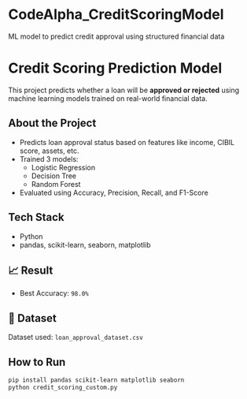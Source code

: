 # CodeAlpha_CreditScoringModel
ML model to predict credit approval using structured financial data

# Credit Scoring Prediction Model

This project predicts whether a loan will be **approved or rejected** using machine learning models trained on real-world financial data.

##  About the Project

- Predicts loan approval status based on features like income, CIBIL score, assets, etc.
- Trained 3 models: 
  - Logistic Regression
  - Decision Tree
  - Random Forest
- Evaluated using Accuracy, Precision, Recall, and F1-Score

##  Tech Stack

- Python
- pandas, scikit-learn, seaborn, matplotlib

## 📈 Result

- Best Accuracy: `98.0%` 

## 📂 Dataset

Dataset used: `loan_approval_dataset.csv`  


## How to Run

```bash
pip install pandas scikit-learn matplotlib seaborn
python credit_scoring_custom.py
